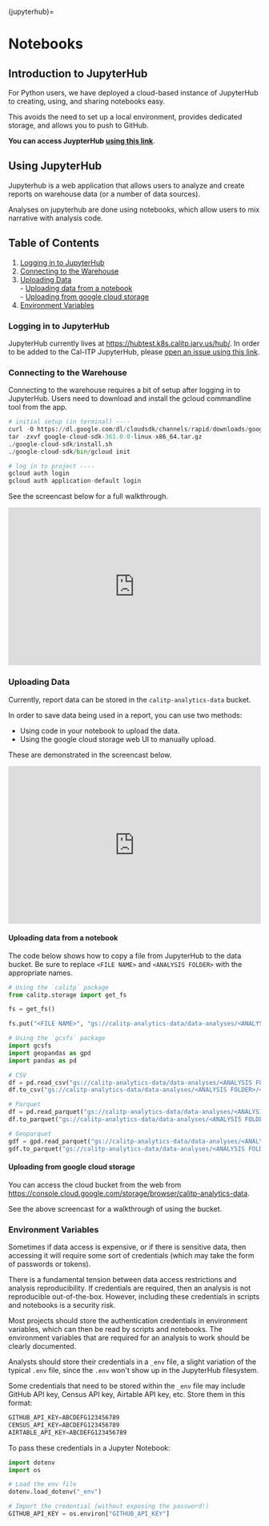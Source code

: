 (jupyterhub)=
# Notebooks
## Introduction to JupyterHub
For Python users, we have deployed a cloud-based instance of JupyterHub to creating, using, and sharing notebooks easy.

This avoids the need to set up a local environment, provides dedicated storage, and allows you to push to GitHub.

**You can access JuypterHub [using this link](https://hubtest.k8s.calitp.jarv.us/)**.

## Using JupyterHub
Jupyterhub is a web application that allows users to analyze and create reports on warehouse data (or a number of data sources).

Analyses on jupyterhub are done using notebooks, which allow users to mix narrative with analysis code.

## Table of Contents
1. [Logging in to JupyterHub](#logging-in-to-jupyterhub)
1. [Connecting to the Warehouse](#connecting-to-the-warehouse)
1. [Uploading Data](#uploading-data)
<br> - [Uploading data from a notebook](#uploading-data-from-a-notebook)
<br> - [Uploading from google cloud storage](#uploading-from-google-cloud-storage)
1. [Environment Variables](#environment-variables)


### Logging in to JupyterHub

JupyterHub currently lives at https://hubtest.k8s.calitp.jarv.us/hub/. In order to be added to the Cal-ITP JupyterHub, please [open an issue using this link](https://github.com/cal-itp/data-infra/issues/new?assignees=charlie-costanzo&labels=new+team+member&template=new-team-member.md&title=New+Team+Member+-+%5BName%5D).

### Connecting to the Warehouse

Connecting to the warehouse requires a bit of setup after logging in to JupyterHub.
Users need to download and install the gcloud commandline tool from the app.

```python
# initial setup (in terminal) ----
curl -O https://dl.google.com/dl/cloudsdk/channels/rapid/downloads/google-cloud-sdk-361.0.0-linux-x86_64.tar.gz
tar -zxvf google-cloud-sdk-361.0.0-linux-x86_64.tar.gz
./google-cloud-sdk/install.sh
./google-cloud-sdk/bin/gcloud init

# log in to project ----
gcloud auth login
gcloud auth application-default login
```

See the screencast below for a full walkthrough.

<div style="position: relative; padding-bottom: 62.5%; height: 0;"><iframe src="https://www.loom.com/embed/6883b0bf9c8b4547a93d00bc6ba45b6d" frameborder="0" webkitallowfullscreen mozallowfullscreen allowfullscreen style="position: absolute; top: 0; left: 0; width: 100%; height: 100%;"></iframe></div>

### Uploading Data

Currently, report data can be stored in the `calitp-analytics-data` bucket.

In order to save data being used in a report, you can use two methods:

* Using code in your notebook to upload the data.
* Using the google cloud storage web UI to manually upload.

These are demonstrated in the screencast below.

<div style="position: relative; padding-bottom: 62.5%; height: 0;"><iframe src="https://www.loom.com/embed/51d22876ab6d4d35a39f18e8f6d5f11d" frameborder="0" webkitallowfullscreen mozallowfullscreen allowfullscreen style="position: absolute; top: 0; left: 0; width: 100%; height: 100%;"></iframe></div>

#### Uploading data from a notebook

The code below shows how to copy a file from JupyterHub to the data bucket.
Be sure to replace `<FILE NAME>` and `<ANALYSIS FOLDER>` with the appropriate names.

```python
# Using the `calitp` package
from calitp.storage import get_fs

fs = get_fs()

fs.put("<FILE NAME>", "gs://calitp-analytics-data/data-analyses/<ANALYSIS FOLDER>/<FILE NAME>")

# Using the `gcsfs` package
import gcsfs
import geopandas as gpd
import pandas as pd

# CSV
df = pd.read_csv("gs://calitp-analytics-data/data-analyses/<ANALYSIS FOLDER>/<FILE NAME>")
df.to_csv("gs://calitp-analytics-data/data-analyses/<ANALYSIS FOLDER>/<FILE NAME>")

# Parquet
df = pd.read_parquet("gs://calitp-analytics-data/data-analyses/<ANALYSIS FOLDER>/<FILE NAME>")
df.to_parquet("gs://calitp-analytics-data/data-analyses/<ANALYSIS FOLDER>/<FILE NAME>")

# Geoparquet
gdf = gpd.read_parquet("gs://calitp-analytics-data/data-analyses/<ANALYSIS FOLDER>/<FILE NAME>")
gdf.to_parquet("gs://calitp-analytics-data/data-analyses/<ANALYSIS FOLDER>/<FILE NAME>")
```

#### Uploading from google cloud storage

You can access the cloud bucket from the web from https://console.cloud.google.com/storage/browser/calitp-analytics-data.

See the above screencast for a walkthrough of using the bucket.

### Environment Variables

Sometimes if data access is expensive, or if there is sensitive data, then accessing it will require some sort of credentials (which may take the form of passwords or tokens).

There is a fundamental tension between data access restrictions and analysis reproducibility. If credentials are required, then an analysis is not reproducible out-of-the-box. However, including these credentials in scripts and notebooks is a security risk.

Most projects should store the authentication credentials in environment variables, which can then be read by scripts and notebooks. The environment variables that are required for an analysis to work should be clearly documented.

Analysts should store their credentials in a `_env` file, a slight variation of the typical `.env` file, since the `.env` won't show up in the JupyterHub filesystem.

Some credentials that need to be stored within the `_env` file may include GitHub API key, Census API key, Airtable API key, etc. Store them in this format:

```python
GITHUB_API_KEY=ABCDEFG123456789
CENSUS_API_KEY=ABCDEFG123456789
AIRTABLE_API_KEY=ABCDEFG123456789
```

To pass these credentials in a Jupyter Notebook:
```python
import dotenv
import os

# Load the env file
dotenv.load_dotenv("_env")

# Import the credential (without exposing the password!)
GITHUB_API_KEY = os.environ["GITHUB_API_KEY"]
```
